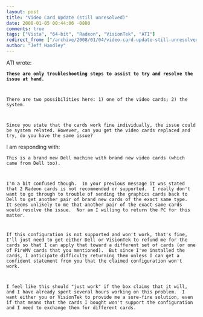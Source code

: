 ```yaml
---
layout: post
title: "Video Card Update (still unresolved)"
date: 2008-01-05 00:44:06 -0800
comments: true
tags: ["Vista", "64-bit", "Radeon", "VisionTek", "ATI"]
redirect_from: ["/archive/2008/01/04/video-card-update-still-unresolved.aspx/"]
author: "Jeff Handley"
---
```

<!-- more -->
<p>ATI wrote:</p>  <p><code><strong>These are only troubleshooting steps to assist to try and resolve the issue at hand.</strong></p>  <p>There are two possibilities here: 1) one of the video cards; 2) the system.</p>  <p>Since you state that the cards work fine individually, the issue could be system related. However, can you get the video cards replaced and try, do you have the same issue?</code></p>  <p>I am responding with:</p>  <p><code>This is a brand new Dell machine with brand new video cards (which came from Dell too). </p>  <p>I'm a bit confused though.  In your previous message it was stated that 2 Radeon cards is not recommended or supported.  I really don't want to go through to trouble of sending the graphics cards back to Dell to get another pair of brand new cards of the exact same type.  It seems unlikely to me that another pair of the exact same cards would resolve the issue.  Nor am I willing to return the PC for this matter. </p>  <p>If this configuration is not supported and won't work, that's fine, I'll just need to get either Dell or VisionTek to refund me for the cards so that I can apply that toward a different set of cards (or one of FireMV cards that you mentioned).  But since I've installed the cards, I anticipate difficulty returning them unless I can get a confident statement from you that the claimed configuration won't work. </p>  <p>I feel like this should "just work" if the box claims that it will, and I have already spent several hours working on this problem.  I want either you or VisionTek to provide me a sure-fire solution, even if that means that the cards I bought won't support the configuration and I need to exchange them for different cards.</code></p>
